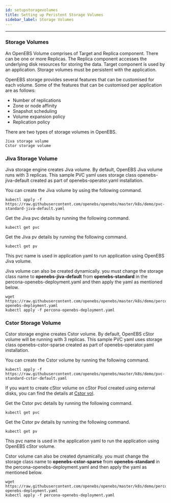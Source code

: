 ```yaml
---
id: setupstoragevolumes
title: Setting up Peristent Storage Volumes
sidebar_label: Storage Volumes
---
```


------

### Storage Volumes

An OpenEBS Volume comprises of Target and Replica component. There can be one or more Replicas. The Replica component accesses the underlying disk resources for storing the data. Target component is used by an application. Storage volumes must be persistent with the application.

OpenEBS storage provides several features that can be customised for each volume. Some of the features that can be customised per application are as follows:

- Number of replications
- Zone or node affinity
- Snapshot scheduling
- Volume expansion policy
- Replication policy


There are two types of storage volumes in OpenEBS.

```
Jiva storage volume 
Cstor storage volume
```


### Jiva Storage Volume


Jiva storage engine creates Jiva volume. By default, OpenEBS Jiva volume runs with 3 replicas.
This sample PVC yaml uses storage class openebs-jiva-default created as part of openebs-operator.yaml installation.

You can create the Jiva volume by using the following command.

```
kubectl apply -f https://raw.githubusercontent.com/openebs/openebs/master/k8s/demo/pvc-standard-jiva-default.yaml
```

Get the Jiva pvc details by running the following command.

```
kubectl get pvc
```

Get the Jiva pv details by running the following command.

```
kubectl get pv
```

This pvc name is used in application yaml to run application using OpenEBS Jiva volume.

Jiva volume can also be created dynamically. you must change the storage class name to **openebs-jiva-default** from **openebs-standard** in the percona-openebs-deployment.yaml and then apply the yaml as mentioned below.

```
wget https://raw.githubusercontent.com/openebs/openebs/master/k8s/demo/percona/percona-openebs-deployment.yaml
kubectl apply -f percona-openebs-deployment.yaml
```      

### Cstor Storage Volume


Cstor storage engine creates Cstor volume. By default, OpenEBS cStor volume will be running with 3 replicas. 
This sample PVC yaml uses storage class openebs-cstor-sparse created as part of openebs-operator.yaml installation.

You can create the Cstor volume by running the following command.

```
kubectl apply -f https://raw.githubusercontent.com/openebs/openebs/master/k8s/demo/pvc-standard-cstor-default.yaml
```

If you want to create cStor volume on cStor Pool created using external disks, you can find the details at [Cstor vol](/docs/next/deploycstor.html).


Get the Cstor pvc details by running the following command.

```
kubectl get pvc
```

Get the Cstor pv details by running the following command.

```
kubectl get pv
```

This pvc name is used in the application yaml to run the application using OpenEBS cStor volume.

Cstor volume can also be created dynamically. you must change the storage class name to **openebs-cstor-sparse** from **openebs-standard** in the percona-openebs-deployment.yaml and then apply the yaml as mentioned below.

```
wget https://raw.githubusercontent.com/openebs/openebs/master/k8s/demo/percona/percona-openebs-deployment.yaml
kubectl apply -f percona-openebs-deployment.yaml
```


<!-- Hotjar Tracking Code for https://docs.openebs.io -->
<script>
   (function(h,o,t,j,a,r){
       h.hj=h.hj||function(){(h.hj.q=h.hj.q||[]).push(arguments)};
       h._hjSettings={hjid:785693,hjsv:6};
       a=o.getElementsByTagName('head')[0];
       r=o.createElement('script');r.async=1;
       r.src=t+h._hjSettings.hjid+j+h._hjSettings.hjsv;
       a.appendChild(r);
   })(window,document,'https://static.hotjar.com/c/hotjar-','.js?sv=');
</script>
